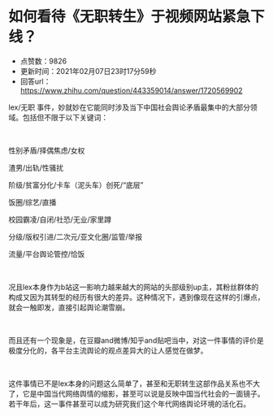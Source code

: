 # 如何看待《无职转生》于视频网站紧急下线？
- 点赞数：9826
- 更新时间：2021年02月07日23时17分59秒
- 回答url：https://www.zhihu.com/question/443359014/answer/1720569902
<body>
 <p data-pid="rH7RN8at">lex/无职 事件，妙就妙在它能同时涉及当下中国社会舆论矛盾最集中的大部分领域。包括但不限于以下关键词：</p>
 <p class="ztext-empty-paragraph"><br></p>
 <p data-pid="DgnSNBa9">性别矛盾/择偶焦虑/女权</p>
 <p data-pid="TSN0H-i6">渣男/出轨/性骚扰</p>
 <p data-pid="RrNxJF4t">阶级/贫富分化/卡车（泥头车）创死/“底层”</p>
 <p data-pid="ZZ1hPuCl">饭圈/综艺/直播</p>
 <p data-pid="rUkP6xjx">校园霸凌/自闭/社恐/无业/家里蹲</p>
 <p data-pid="aDUIn5tQ">分级/版权引进/二次元/亚文化圈/监管/举报</p>
 <p data-pid="lVhKRVMg">流量/平台舆论管控/恰饭</p>
 <p class="ztext-empty-paragraph"><br></p>
 <p data-pid="p8blyHi0">况且lex本身作为b站这一影响力越来越大的网站的头部级别up主，其粉丝群体的构成又因为其转型的经历有很大的差异。这种情况下，遇到像现在这样的引爆点，就会一触即发，直接引起舆论潮雪崩。</p>
 <p class="ztext-empty-paragraph"><br></p>
 <p data-pid="tZhEQK7b">而且还有一个现象是，在豆瓣and微博/知乎and贴吧当中，对这一件事情的评价是极度分化的，各平台主流舆论的观点差异大的让人感觉在做梦。</p>
 <p class="ztext-empty-paragraph"><br></p>
 <p data-pid="RJ32rkBa">这件事情已不是lex本身的问题这么简单了，甚至和无职转生这部作品关系也不大了，它是中国当代网络舆情的缩影，甚至可以说是反映中国当代社会的一面镜子。若干年后，这一事件甚至可以成为研究我们这个年代网络舆论环境的活化石。</p>
 <p></p>
</body>